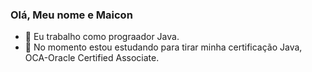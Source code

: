 ### Olá, Meu nome e Maicon 
- 🔭 Eu trabalho como prograador Java.
- 🌱 No momento estou estudando para  tirar minha certificação  Java, OCA-Oracle Certified Associate.
